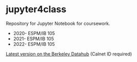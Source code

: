 # jupyter4class

Repository for Jupyter Notebook for coursework. 
 - 2020- ESPM/IB 105
 - 2021- ESPM/IB 105
 - 2022- ESPM/IB 105
 
[Latest version on the Berkeley Datahub](https://datahub.berkeley.edu/hub/user-redirect/git-pull?repo=https%3A%2F%2Fgithub.com%2FBNHM%2Fjupyter4class&urlpath=tree%2Fjupyter4class%2F)  (Calnet ID required)
